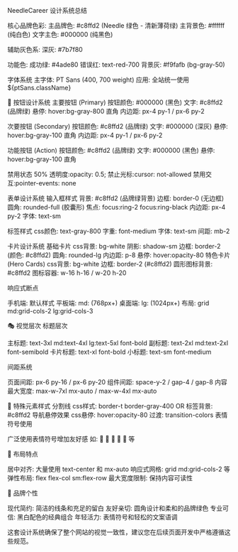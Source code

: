 NeedleCareer 设计系统总结

核心品牌色彩:
主品牌色: #c8ffd2 (Needle 绿色 - 清新薄荷绿)
主背景色: #ffffff (纯白色)
文字主色: #000000 (纯黑色)

辅助灰色系:
深灰: #7b7f80

功能色:
成功绿: #4ade80
错误红: text-red-700
背景灰: #f9fafb (bg-gray-50)

字体系统
主字体: PT Sans (400, 700 weight)
应用: 全站统一使用 ${ptSans.className}

🔘 按钮设计系统
主要按钮 (Primary)
按钮颜色: #000000 (黑色)
文字: #c8ffd2 (品牌绿)
悬停: hover:bg-gray-800
直角
内边距: px-4 py-1 / px-6 py-2

次要按钮 (Secondary)
按钮颜色: #c8ffd2 (品牌绿)
文字: #000000 (深灰)
悬停: hover:bg-gray-100
直角
内边距: px-4 py-1 / px-6 py-2

功能按钮 (Action)
按钮颜色: #c8ffd2 (品牌绿)
文字: #000000 (黑色)
悬停: hover:bg-gray-100
直角

禁用状态
50% 透明度:opacity: 0.5;
禁止光标:cursor: not-allowed
禁用交互:pointer-events: none

表单设计系统
输入框样式
背景: #c8ffd2 (品牌绿背景)
边框: border-0 (无边框)
圆角: rounded-full (胶囊形)
焦点: focus:ring-2 focus:ring-black
内边距: px-4 py-2
字体: text-sm

标签样式
css颜色: text-gray-800
字重: font-medium
字体: text-sm
间距: mb-2

卡片设计系统
基础卡片
css背景: bg-white
阴影: shadow-sm
边框: border-2 (颜色: #c8ffd2)
圆角: rounded-lg
内边距: p-8
悬停: hover:opacity-80
特色卡片 (Hero Cards)
css背景: bg-white
边框: border-2 (#c8ffd2)
圆形图标背景: #c8ffd2
图标容器: w-16 h-16 / w-20 h-20


响应式断点

手机端: 默认样式
平板端: md: (768px+)
桌面端: lg: (1024px+)
布局: grid md:grid-cols-2 lg:grid-cols-3

🎭 视觉层次
标题层次

主标题: text-3xl md:text-4xl lg:text-5xl font-bold
副标题: text-2xl md:text-2xl font-semibold
卡片标题: text-xl font-bold
小标题: text-sm font-medium

间距系统

页面间距: px-6 py-16 / px-6 py-20
组件间距: space-y-2 / gap-4 / gap-8
内容最大宽度: max-w-7xl mx-auto / max-w-4xl mx-auto

🌟 特殊元素样式
分割线
css样式: border-t border-gray-400
OR 标签背景: #c8ffd2
导航悬停效果
css悬停: hover:opacity-80
过渡: transition-colors
表情符号使用

广泛使用表情符号增加友好感
如: 👋 🎯 🏢 💼 📝 等

📐 布局特点

居中对齐: 大量使用 text-center 和 mx-auto
响应式网格: grid md:grid-cols-2 等
弹性布局: flex flex-col sm:flex-row
最大宽度限制: 保持内容可读性

🎨 品牌个性

现代简约: 简洁的线条和充足的留白
友好亲切: 圆角设计和柔和的品牌绿色
专业可信: 黑白配色的经典组合
年轻活力: 表情符号和轻松的文案语调

这套设计系统确保了整个网站的视觉一致性，建议您在后续页面开发中严格遵循这些规范。